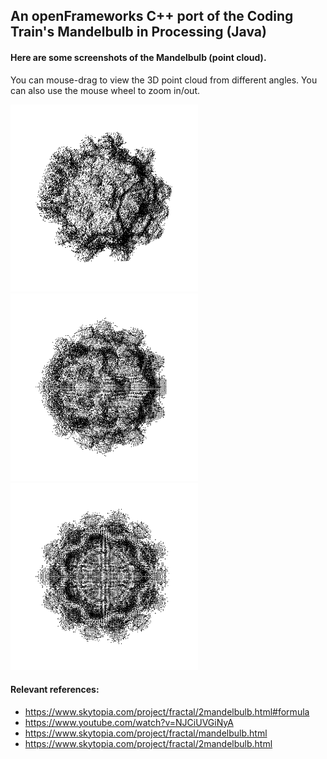 ## An openFrameworks C++ port of the Coding Train's Mandelbulb in Processing (Java)

#### Here are some screenshots of the Mandelbulb (point cloud). 

You can mouse-drag to view the 3D point cloud from different
angles. You can also use the mouse wheel to zoom in/out.

<img src="./mandelbulb1.png" width=300 />
<img src="./mandelbulb2.png" width=300 />
<img src="./mandelbulb3.png" width=300 />

#### Relevant references: 

- https://www.skytopia.com/project/fractal/2mandelbulb.html#formula
- https://www.youtube.com/watch?v=NJCiUVGiNyA
- https://www.skytopia.com/project/fractal/mandelbulb.html
- https://www.skytopia.com/project/fractal/2mandelbulb.html
